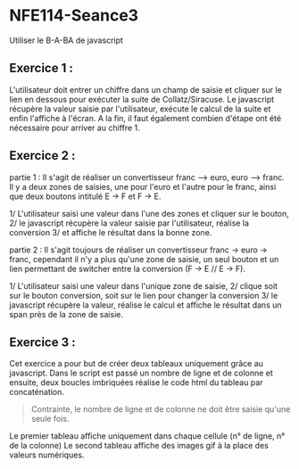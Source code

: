 NFE114-Seance3
==============

Utiliser le B-A-BA de javascript

Exercice 1 :
------------
L'utilisateur doit entrer un chiffre dans un champ de saisie et cliquer sur le lien en dessous pour exécuter la suite de Collatz/Siracuse.
Le javascript récupère la valeur saisie par l'utilisateur, exécute le calcul de la suite et enfin l'affiche à l'écran.
A la fin, il faut également combien d'étape ont été nécessaire pour arriver au chiffre 1.

Exercice 2 :
------------

partie 1 : Il s'agit de réaliser un convertisseur franc --> euro, euro --> franc.
Il y a deux zones de saisies, une pour l'euro et l'autre pour le franc, ainsi que deux boutons intitulé E -> F et F -> E.

1/ L'utilisateur saisi une valeur dans l'une des zones et cliquer sur le bouton,
2/ le javascript récupère la valeur saisie par l'utilisateur, réalise la conversion 
3/ et affiche le résultat dans la bonne zone.

partie 2 : Il s'agit toujours de réaliser un convertisseur franc -> euro -> franc, cependant il n'y a plus qu'une zone de saisie, un seul bouton et un lien permettant de switcher entre la conversion (F -> E // E -> F).

1/ L'utilisateur saisi une valeur dans l'unique zone de saisie,
2/ clique soit sur le bouton conversion, soit sur le lien pour changer la conversion
3/ le javascript récupère la valeur, réalise le calcul et affiche le résultat dans un span près de la zone de saisie.

Exercice 3 :
------------

Cet exercice a pour but de créer deux tableaux uniquement grâce au javascript. 
Dans le script est passé un nombre de ligne et de colonne et ensuite, deux boucles imbriquées réalise le code html du tableau par concaténation.

> Contrainte, le nombre de ligne et de colonne ne doit être saisie qu'une seule fois.

Le premier tableau affiche uniquement dans chaque cellule (n° de ligne, n° de la colonne)
Le second tableau affiche des images gif à la place des valeurs numériques.
